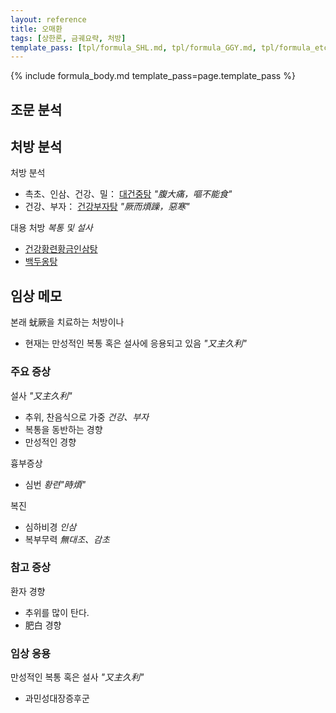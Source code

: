 ```yaml
---
layout: reference
title: 오매환
tags: [상한론, 금궤요략, 처방]
template_pass: [tpl/formula_SHL.md, tpl/formula_GGY.md, tpl/formula_etc.md]
---
```



{% include formula_body.md template_pass=page.template_pass %}


## 조문 분석


## 처방 분석


처방 분석
* 촉초、인삼、건강、밀： [대건중탕]({{site.formulaurl}}/대건중탕) _"腹大痛，嘔不能食"_
* 건강、부자： [건강부자탕]({{site.formulaurl}}/건강부자탕) _"厥而煩躁，惡寒"_

대용 처방 _복통 및 설사_
* [건강황련황금인삼탕]({{site.formulaurl}}/건강황련황금인삼탕)
* [백두옹탕]({{site.formulaurl}}/백두옹탕)


## 임상 메모

본래 蚘厥을 치료하는 처방이나
* 현재는 만성적인 복통 혹은 설사에 응용되고 있음 _"又主久利"_

### 주요 증상

설사 _"又主久利"_
* 추위, 찬음식으로 가중 _건강、부자_
* 복통을 동반하는 경향
* 만성적인 경향

흉부증상
* 심번 _황련"時煩"_


복진
* 심하비경 _인삼_
* 복부무력 _無대조、감초_

### 참고 증상

환자 경향
* 추위를 많이 탄다.
* 肥白 경향


### 임상 응용

만성적인 복통 혹은 설사 _"又主久利"_
* 과민성대장증후군
